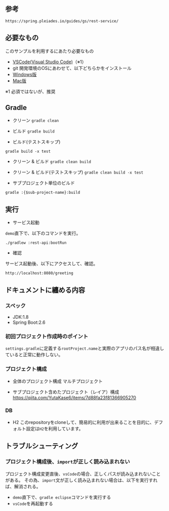 ## 参考

`https://spring.pleiades.io/guides/gs/rest-service/`

## 必要なもの

このサンプルを利用するにあたり必要なもの

- [VSCode(Visual Studio Code)](https://code.visualstudio.com/)（※1）
- git
開発環境のOSにあわせて、以下どちらかをインストール
 - [Windows版](https://gitforwindows.org/)
 - [Mac版](https://git-scm.com/download/mac)

※1 必須ではないが、推奨

## Gradle

- クリーン
`gradle clean`

- ビルド
`gradle build`

- ビルド(テストスキップ)

`gradle build -x test`

- クリーン & ビルド
`gradle clean build`

- クリーン & ビルド(テストスキップ)
`gradle clean build -x test`

- サブプロジェクト単位のビルド

`gradle :{$sub-project-name}:build`

## 実行

- サービス起動

`demo`直下で、以下のコマンドを実行。

`./gradlew :rest-api:bootRun`

- 確認

サービス起動後、以下にアクセスして、確認。

`http://localhost:8080/greeting`

## ドキュメントに纏める内容

### スペック

- JDK:1.8
- Spring Boot:2.6

### 初回プロジェクト作成時のポイント

`settings.gradle`に定義する`rootProject.name`と実際のアプリのパス名が相違していると正常に動作しない。

### プロジェクト構成

- 全体のプロジェクト構成
マルチプロジェクト

- サブプロジェクト含めたプロジェクト（レイア）構成
https://qiita.com/YutaKase6/items/7d88fa23f81366905270

### DB

- H2
このrepositoryをcloneして、簡易的に利用が出来ることを目的に、デフォルト設定は`H2`を利用しています。

## トラブルシューティング

### プロジェクト構成後、`import`が正しく読み込まれない

プロジェクト構成変更直後、`vsCode`の場合、正しくパスが読み込まれないことがある。
その為、`import`文が正しく読み込まれない場合は、以下を実行すれば、解消される。

- `demo`直下で、`gradle eclipse`コマンドを実行する
- `vsCode`を再起動する
